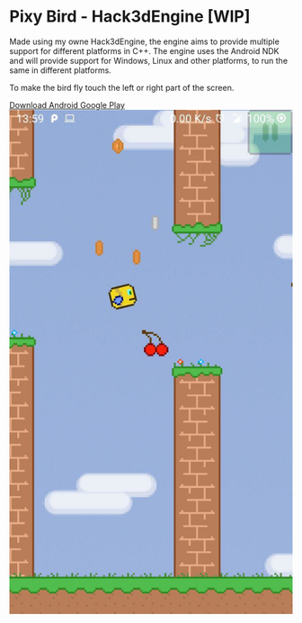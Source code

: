 # Pixy Bird - Hack3dEngine [WIP]

Made using my owne Hack3dEngine, the engine aims to provide multiple support for different platforms in C++. The engine uses the Android NDK and will provide support for Windows, Linux and other platforms, to run the same in different platforms.

To make the bird fly touch the left or right part of the screen.

[Download Android Google Play](https://play.google.com/store/apps/details?id=com.hack2s.pixy_bird)
![](jelly_bird.png)
